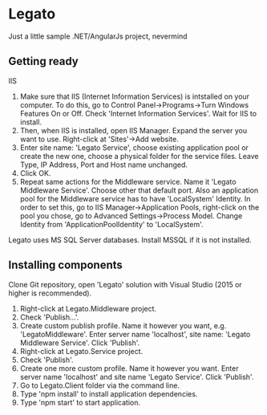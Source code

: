 # Legato
Just a little sample .NET/AngularJs project, nevermind

## Getting ready
IIS
1. Make sure that IIS (Internet Information Services) is intstalled on your computer.
   To do this, go to Control Panel->Programs->Turn Windows Features On or Off. Check 'Internet Information Services'.
   Wait for IIS to install.
2. Then, when IIS is installed, open IIS Manager. Expand the server you want to use. Right-click at 'Sites'->Add website.
3. Enter site name: 'Legato Service', choose existing application pool or create the new one,
   choose a physical folder for the service files. Leave Type, IP Address, Port and Host name unchanged.
4. Click OK.
5. Repeat same actions for the Middleware service. Name it 'Legato Middleware Service'. Choose other that default port.
   Also an application pool for the Middleware service has to have 'LocalSystem' Identity.
   In order to set this, go to IIS Manager->Application Pools, right-click on the pool you chose, go to Advanced Settings->Process Model.
   Change Identity from 'ApplicationPoolIdentity' to 'LocalSystem'.

Legato uses MS SQL Server databases. Install MSSQL if it is not installed.

## Installing components

Clone Git repository, open 'Legato' solution with Visual Studio (2015 or higher is recommended).

1. Right-click at Legato.Middleware project.
2. Check 'Publish...'.
3. Create custom publish profile. Name it however you want, e.g. 'LegatoMiddleware'.
   Enter server name 'localhost', site name: 'Legato Middleware Service'. Click 'Publish'.
4. Right-click at Legato.Service project.
5. Check 'Publish'.
6. Create one more custom profile. Name it however you want. Enter server name 'localhost' and site name 'Legato Service'. Click 'Publish'.
7. Go to Legato.Client folder via the command line.
8. Type 'npm install' to install application dependencies.
9. Type 'npm start' to start application.